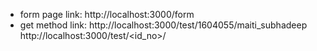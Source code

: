 - form page link: http://localhost:3000/form
- get method link: http://localhost:3000/test/1604055/maiti_subhadeep
                 http://localhost:3000/test/<id_no>/<name>